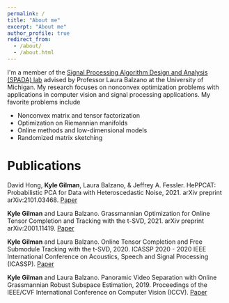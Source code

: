```yaml
---
permalink: /
title: "About me"
excerpt: "About me"
author_profile: true
redirect_from: 
  - /about/
  - /about.html
---
```


I'm a member of the [Signal Processing Algorithm Design and Analysis (SPADA) lab](https://web.eecs.umich.edu/~girasole/?page_id=235) advised by Professor Laura Balzano at the University of Michigan. My research focuses on nonconvex optimization problems with applications in computer vision and signal processing applications. My favorite problems include
<ul>
  <li>Nonconvex matrix and tensor factorization</li>
  <li>Optimization on Riemannian manifolds</li>
  <li>Online methods and low-dimensional models</li>
  <li>Randomized matrix sketching</li>
</ul>

Publications
======
David Hong, <b>Kyle Gilman</b>, Laura Balzano, & Jeffrey A. Fessler. HePPCAT: Probabilistic PCA for Data with Heteroscedastic Noise, 2021. arXiv preprint arXiv:2101.03468. [Paper](https://arxiv.org/abs/2101.03468)

<b>Kyle Gilman</b> and Laura Balzano.  Grassmannian Optimization for Online Tensor Completion and Tracking with the t-SVD, 2021. arXiv preprint arXiv:2001.11419. [Paper](https://arxiv.org/abs/2001.11419)

<b>Kyle Gilman</b> and Laura Balzano. Online Tensor Completion and Free Submodule Tracking with the t-SVD, 2020. ICASSP 2020 - 2020 IEEE International Conference on Acoustics, Speech and Signal Processing (ICASSP). [Paper](https://ieeexplore.ieee.org/document/9053199)

<b>Kyle Gilman</b> and Laura Balzano. Panoramic Video Separation with Online Grassmannian Robust Subspace Estimation, 2019. Proceedings of the IEEE/CVF International Conference on Computer Vision (ICCV). [Paper](https://ieeexplore.ieee.org/document/9022344)


